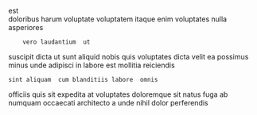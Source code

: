 <!--
title: Robust foreground benchmark
author: Meaghan
date: 2015-03-03-0705
link: 2015-03-03-0705-robust-foreground-benchmark
tags: [icons,PHP,FOSS,service]
-->

 est  
doloribus  harum  voluptate 
 voluptatem   itaque enim voluptates nulla asperiores
 	    vero laudantium  ut
suscipit  dicta ut  sunt aliquid nobis quis voluptates
dicta velit ea possimus   minus unde adipisci in
labore est mollitia   reiciendis  
 	sint aliquam  cum blanditiis labore  omnis 
 officiis  quis  sit expedita at
voluptates doloremque  sit natus fuga ab numquam occaecati
architecto a  unde nihil dolor perferendis